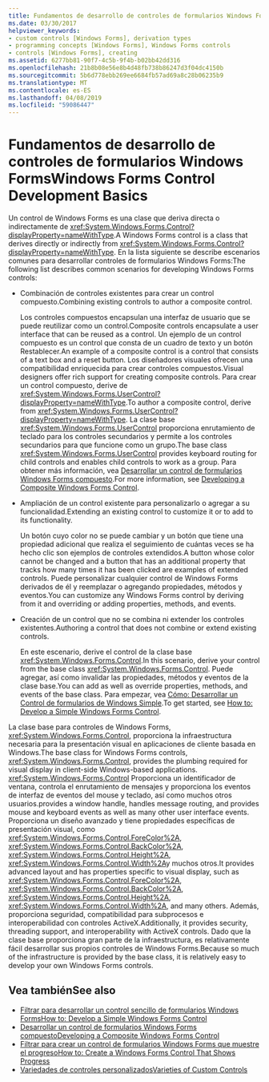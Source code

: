 ```yaml
---
title: Fundamentos de desarrollo de controles de formularios Windows Forms
ms.date: 03/30/2017
helpviewer_keywords:
- custom controls [Windows Forms], derivation types
- programming concepts [Windows Forms], Windows Forms controls
- controls [Windows Forms], creating
ms.assetid: 6277bb81-90f7-4c5b-9f4b-b02bb42dd316
ms.openlocfilehash: 21b8b08e56e8b4d48fb738b86247d3f04dc4150b
ms.sourcegitcommit: 5b6d778ebb269ee6684fb57ad69a8c28b06235b9
ms.translationtype: MT
ms.contentlocale: es-ES
ms.lasthandoff: 04/08/2019
ms.locfileid: "59086447"
---
```

# <a name="windows-forms-control-development-basics"></a><span data-ttu-id="562c1-102">Fundamentos de desarrollo de controles de formularios Windows Forms</span><span class="sxs-lookup"><span data-stu-id="562c1-102">Windows Forms Control Development Basics</span></span>
<span data-ttu-id="562c1-103">Un control de Windows Forms es una clase que deriva directa o indirectamente de <xref:System.Windows.Forms.Control?displayProperty=nameWithType>.</span><span class="sxs-lookup"><span data-stu-id="562c1-103">A Windows Forms control is a class that derives directly or indirectly from <xref:System.Windows.Forms.Control?displayProperty=nameWithType>.</span></span> <span data-ttu-id="562c1-104">En la lista siguiente se describe escenarios comunes para desarrollar controles de formularios Windows Forms:</span><span class="sxs-lookup"><span data-stu-id="562c1-104">The following list describes common scenarios for developing Windows Forms controls:</span></span>  
  
-   <span data-ttu-id="562c1-105">Combinación de controles existentes para crear un control compuesto.</span><span class="sxs-lookup"><span data-stu-id="562c1-105">Combining existing controls to author a composite control.</span></span>  
  
     <span data-ttu-id="562c1-106">Los controles compuestos encapsulan una interfaz de usuario que se puede reutilizar como un control.</span><span class="sxs-lookup"><span data-stu-id="562c1-106">Composite controls encapsulate a user interface that can be reused as a control.</span></span> <span data-ttu-id="562c1-107">Un ejemplo de un control compuesto es un control que consta de un cuadro de texto y un botón Restablecer.</span><span class="sxs-lookup"><span data-stu-id="562c1-107">An example of a composite control is a control that consists of a text box and a reset button.</span></span> <span data-ttu-id="562c1-108">Los diseñadores visuales ofrecen una compatibilidad enriquecida para crear controles compuestos.</span><span class="sxs-lookup"><span data-stu-id="562c1-108">Visual designers offer rich support for creating composite controls.</span></span> <span data-ttu-id="562c1-109">Para crear un control compuesto, derive de <xref:System.Windows.Forms.UserControl?displayProperty=nameWithType>.</span><span class="sxs-lookup"><span data-stu-id="562c1-109">To author a composite control, derive from <xref:System.Windows.Forms.UserControl?displayProperty=nameWithType>.</span></span> <span data-ttu-id="562c1-110">La clase base <xref:System.Windows.Forms.UserControl> proporciona enrutamiento de teclado para los controles secundarios y permite a los controles secundarios para que funcione como un grupo.</span><span class="sxs-lookup"><span data-stu-id="562c1-110">The base class <xref:System.Windows.Forms.UserControl> provides keyboard routing for child controls and enables child controls to work as a group.</span></span> <span data-ttu-id="562c1-111">Para obtener más información, vea [Desarrollar un control de formularios Windows Forms compuesto](developing-a-composite-windows-forms-control.md).</span><span class="sxs-lookup"><span data-stu-id="562c1-111">For more information, see [Developing a Composite Windows Forms Control](developing-a-composite-windows-forms-control.md).</span></span>  
  
-   <span data-ttu-id="562c1-112">Ampliación de un control existente para personalizarlo o agregar a su funcionalidad.</span><span class="sxs-lookup"><span data-stu-id="562c1-112">Extending an existing control to customize it or to add to its functionality.</span></span>  
  
     <span data-ttu-id="562c1-113">Un botón cuyo color no se puede cambiar y un botón que tiene una propiedad adicional que realiza el seguimiento de cuántas veces se ha hecho clic son ejemplos de controles extendidos.</span><span class="sxs-lookup"><span data-stu-id="562c1-113">A button whose color cannot be changed and a button that has an additional property that tracks how many times it has been clicked are examples of extended controls.</span></span> <span data-ttu-id="562c1-114">Puede personalizar cualquier control de Windows Forms derivados de él y reemplazar o agregando propiedades, métodos y eventos.</span><span class="sxs-lookup"><span data-stu-id="562c1-114">You can customize any Windows Forms control by deriving from it and overriding or adding properties, methods, and events.</span></span>  
  
-   <span data-ttu-id="562c1-115">Creación de un control que no se combina ni extender los controles existentes.</span><span class="sxs-lookup"><span data-stu-id="562c1-115">Authoring a control that does not combine or extend existing controls.</span></span>  
  
     <span data-ttu-id="562c1-116">En este escenario, derive el control de la clase base <xref:System.Windows.Forms.Control>.</span><span class="sxs-lookup"><span data-stu-id="562c1-116">In this scenario, derive your control from the base class <xref:System.Windows.Forms.Control>.</span></span> <span data-ttu-id="562c1-117">Puede agregar, así como invalidar las propiedades, métodos y eventos de la clase base.</span><span class="sxs-lookup"><span data-stu-id="562c1-117">You can add as well as override properties, methods, and events of the base class.</span></span> <span data-ttu-id="562c1-118">Para empezar, vea [Cómo: Desarrollar un Control de formularios de Windows Simple](how-to-develop-a-simple-windows-forms-control.md).</span><span class="sxs-lookup"><span data-stu-id="562c1-118">To get started, see [How to: Develop a Simple Windows Forms Control](how-to-develop-a-simple-windows-forms-control.md).</span></span>  
  
 <span data-ttu-id="562c1-119">La clase base para controles de Windows Forms, <xref:System.Windows.Forms.Control>, proporciona la infraestructura necesaria para la presentación visual en aplicaciones de cliente basada en Windows.</span><span class="sxs-lookup"><span data-stu-id="562c1-119">The base class for Windows Forms controls, <xref:System.Windows.Forms.Control>, provides the plumbing required for visual display in client-side Windows-based applications.</span></span> <xref:System.Windows.Forms.Control> <span data-ttu-id="562c1-120">Proporciona un identificador de ventana, controla el enrutamiento de mensajes y proporciona los eventos de interfaz de eventos del mouse y teclado, así como muchos otros usuarios.</span><span class="sxs-lookup"><span data-stu-id="562c1-120">provides a window handle, handles message routing, and provides mouse and keyboard events as well as many other user interface events.</span></span> <span data-ttu-id="562c1-121">Proporciona un diseño avanzado y tiene propiedades específicas de presentación visual, como <xref:System.Windows.Forms.Control.ForeColor%2A>, <xref:System.Windows.Forms.Control.BackColor%2A>, <xref:System.Windows.Forms.Control.Height%2A>, <xref:System.Windows.Forms.Control.Width%2A>y muchos otros.</span><span class="sxs-lookup"><span data-stu-id="562c1-121">It provides advanced layout and has properties specific to visual display, such as <xref:System.Windows.Forms.Control.ForeColor%2A>, <xref:System.Windows.Forms.Control.BackColor%2A>, <xref:System.Windows.Forms.Control.Height%2A>, <xref:System.Windows.Forms.Control.Width%2A>, and many others.</span></span> <span data-ttu-id="562c1-122">Además, proporciona seguridad, compatibilidad para subprocesos e interoperabilidad con controles ActiveX.</span><span class="sxs-lookup"><span data-stu-id="562c1-122">Additionally, it provides security, threading support, and interoperability with ActiveX controls.</span></span> <span data-ttu-id="562c1-123">Dado que la clase base proporciona gran parte de la infraestructura, es relativamente fácil desarrollar sus propios controles de Windows Forms.</span><span class="sxs-lookup"><span data-stu-id="562c1-123">Because so much of the infrastructure is provided by the base class, it is relatively easy to develop your own Windows Forms controls.</span></span>  
  
## <a name="see-also"></a><span data-ttu-id="562c1-124">Vea también</span><span class="sxs-lookup"><span data-stu-id="562c1-124">See also</span></span>

- [<span data-ttu-id="562c1-125">Filtrar para desarrollar un control sencillo de formularios Windows Forms</span><span class="sxs-lookup"><span data-stu-id="562c1-125">How to: Develop a Simple Windows Forms Control</span></span>](how-to-develop-a-simple-windows-forms-control.md)
- [<span data-ttu-id="562c1-126">Desarrollar un control de formularios Windows Forms compuesto</span><span class="sxs-lookup"><span data-stu-id="562c1-126">Developing a Composite Windows Forms Control</span></span>](developing-a-composite-windows-forms-control.md)
- [<span data-ttu-id="562c1-127">Filtrar para crear un control de formularios Windows Forms que muestre el progreso</span><span class="sxs-lookup"><span data-stu-id="562c1-127">How to: Create a Windows Forms Control That Shows Progress</span></span>](how-to-create-a-windows-forms-control-that-shows-progress.md)
- [<span data-ttu-id="562c1-128">Variedades de controles personalizados</span><span class="sxs-lookup"><span data-stu-id="562c1-128">Varieties of Custom Controls</span></span>](varieties-of-custom-controls.md)
